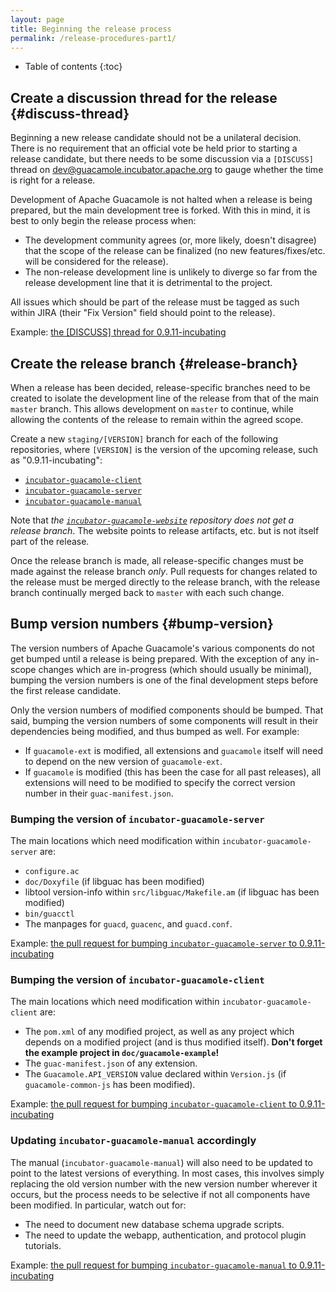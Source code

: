 ```yaml
---
layout: page 
title: Beginning the release process
permalink: /release-procedures-part1/
---
```


* Table of contents
{:toc}

Create a discussion thread for the release {#discuss-thread}
------------------------------------------------------------

Beginning a new release candidate should not be a unilateral decision. There is
no requirement that an official vote be held prior to starting a release
candidate, but there needs to be some discussion via a `[DISCUSS]` thread on
<dev@guacamole.incubator.apache.org> to gauge whether the time is right for a
release.

Development of Apache Guacamole is not halted when a release is being prepared,
but the main development tree is forked. With this in mind, it is best to only
begin the release process when:

 * The development community agrees (or, more likely, doesn't disagree) that
   the scope of the release can be finalized (no new features/fixes/etc. will
   be considered for the release).
 * The non-release development line is unlikely to diverge so far from the
   release development line that it is detrimental to the project.

All issues which should be part of the release must be tagged as such within
JIRA (their "Fix Version" field should point to the release).

Example: [the [DISCUSS] thread for 0.9.11-incubating](http://mail-archives.apache.org/mod_mbox/incubator-guacamole-dev/201701.mbox/%3CCALKeL-OO7MMpvtZkFXbkrkRKVokKHgdANTpMVceaH41MnUu7Eg%40mail.gmail.com%3E)

Create the release branch {#release-branch}
-------------------------------------------

When a release has been decided, release-specific branches need to be created
to isolate the development line of the release from that of the main `master`
branch. This allows development on `master` to continue, while allowing the
contents of the release to remain within the agreed scope.

Create a new `staging/[VERSION]` branch for each of the following repositories,
where `[VERSION]` is the version of the upcoming release, such as
"0.9.11-incubating":

 * [`incubator-guacamole-client`](https://github.com/apache/incubator-guacamole-client)
 * [`incubator-guacamole-server`](https://github.com/apache/incubator-guacamole-server)
 * [`incubator-guacamole-manual`](https://github.com/apache/incubator-guacamole-manual)

Note that *the
[`incubator-guacamole-website`](https://github.com/apache/incubator-guacamole-website)
repository does not get a release branch*. The website points to release
artifacts, etc. but is not itself part of the release.

Once the release branch is made, all release-specific changes must be made
against the release branch *only*. Pull requests for changes related to the
release must be merged directly to the release branch, with the release branch
continually merged back to `master` with each such change.


Bump version numbers {#bump-version}
------------------------------------

The version numbers of Apache Guacamole's various components do not get bumped
until a release is being prepared. With the exception of any in-scope changes
which are in-progress (which should usually be minimal), bumping the version
numbers is one of the final development steps before the first release
candidate.

Only the version numbers of modified components should be bumped. That said,
bumping the version numbers of some components will result in their
dependencies being modified, and thus bumped as well. For example:

 * If `guacamole-ext` is modified, all extensions and `guacamole` itself will
   need to depend on the new version of `guacamole-ext`.
 * If `guacamole` is modified (this has been the case for all past releases),
   all extensions will need to be modified to specify the correct version
   number in their `guac-manifest.json`.

### Bumping the version of `incubator-guacamole-server`

The main locations which need modification within `incubator-guacamole-server`
are:

 * `configure.ac`
 * `doc/Doxyfile` (if libguac has been modified)
 * libtool version-info within `src/libguac/Makefile.am` (if libguac has been 
   modified)
 * `bin/guacctl`
 * The manpages for `guacd`, `guacenc`, and `guacd.conf`.

Example: [the pull request for bumping `incubator-guacamole-server` to 0.9.11-incubating](https://github.com/apache/incubator-guacamole-server/pull/34)

### Bumping the version of `incubator-guacamole-client`

The main locations which need modification within `incubator-guacamole-client`
are:

 * The `pom.xml` of any modified project, as well as any project which depends
   on a modified project (and is thus modified itself). **Don't forget the
   example project in `doc/guacamole-example`!**
 * The `guac-manifest.json` of any extension.
 * The `Guacamole.API_VERSION` value declared within `Version.js` (if
   `guacamole-common-js` has been modified).

Example: [the pull request for bumping `incubator-guacamole-client` to 0.9.11-incubating](https://github.com/apache/incubator-guacamole-client/pull/103)

### Updating `incubator-guacamole-manual` accordingly

The manual (`incubator-guacamole-manual`) will also need to be updated to point
to the latest versions of everything. In most cases, this involves simply
replacing the old version number with the new version number wherever it
occurs, but the process needs to be selective if not all components have been
modified. In particular, watch out for:

 * The need to document new database schema upgrade scripts.
 * The need to update the webapp, authentication, and protocol plugin
   tutorials.

Example: [the pull request for bumping `incubator-guacamole-manual` to 0.9.11-incubating](https://github.com/apache/incubator-guacamole-manual/pull/23)

